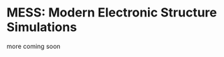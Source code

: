 # MESS: Modern Electronic Structure Simulations

more coming soon

<!-- ```{tableofcontents}
``` -->
